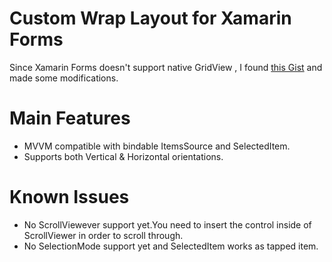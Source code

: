 # Custom Wrap Layout for Xamarin Forms

Since Xamarin Forms doesn't support native GridView , I found [this Gist](https://gist.github.com/NicoVermeir/7ffb34ebd639ed958382) and made some modifications.

# Main Features

- MVVM compatible with bindable ItemsSource and SelectedItem.
- Supports both Vertical & Horizontal orientations.

# Known Issues

- No ScrollViewever support yet.You need to insert the control inside of ScrollViewer in order to scroll through.
- No SelectionMode support yet and SelectedItem works as tapped item.